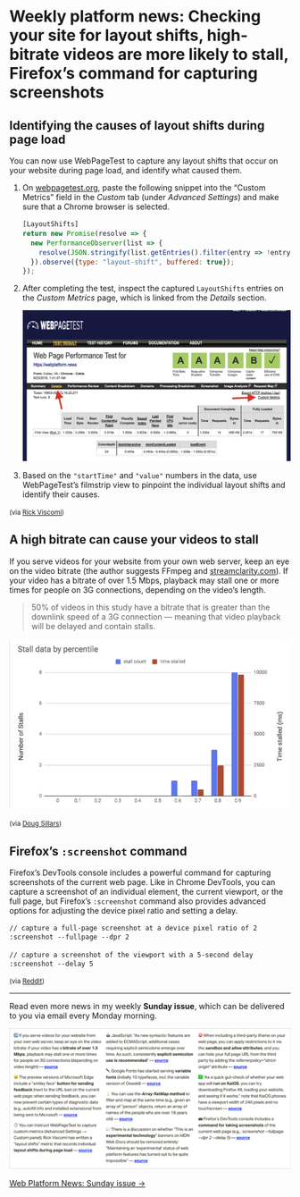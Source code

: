 # Weekly platform news: Checking your site for layout shifts, high-bitrate videos are more likely to stall, Firefox’s command for capturing screenshots

## Identifying the causes of layout shifts during page load

You can now use WebPageTest to capture any layout shifts that occur on your website during page load, and identify what caused them.

1. On [webpagetest.org](https://www.webpagetest.org/), paste the following snippet into the “Custom Metrics” field in the _Custom_ tab (under _Advanced Settings_) and make sure that a Chrome browser is selected.

   <!-- prettier-ignore -->
   ```javascript
   [LayoutShifts]
   return new Promise(resolve => {
     new PerformanceObserver(list => {
       resolve(JSON.stringify(list.getEntries().filter(entry => !entry.hadRecentInput)));
     }).observe({type: "layout-shift", buffered: true});
   });
   ```

1. After completing the test, inspect the captured `LayoutShifts` entries on the _Custom Metrics_ page, which is linked from the _Details_ section.

   ![](/media/webpagetest-custom-metrics.jpg)

1. Based on the `"startTime"` and `"value"` numbers in the data, use WebPageTest’s filmstrip view to pinpoint the individual layout shifts and identify their causes.

<small>(via [Rick Viscomi](https://dev.to/chromiumdev/fixing-layout-instability-176c))</small>

## A high bitrate can cause your videos to stall

If you serve videos for your website from your own web server, keep an eye on the video bitrate (the author suggests FFmpeg and [streamclarity.com](https://twitter.com/dougsillars/status/1175818330596360194)). If your video has a bitrate of over 1.5 Mbps, playback may stall one or more times for people on 3G connections, depending on the video’s length.

> 50% of videos in this study have a bitrate that is greater than the downlink speed of a 3G connection — meaning that video playback will be delayed and contain stalls.

![](/media/video-stall-data.png)

<small>(via [Doug Sillars](https://twitter.com/dougsillars/status/1173571080155516928))</small>

## Firefox’s `:screenshot` command

Firefox’s DevTools console includes a powerful command for capturing screenshots of the current web page. Like in Chrome DevTools, you can capture a screenshot of an individual element, the current viewport, or the full page, but Firefox’s `:screenshot` command also provides advanced options for adjusting the device pixel ratio and setting a delay.

```
// capture a full-page screenshot at a device pixel ratio of 2
:screenshot --fullpage --dpr 2

// capture a screenshot of the viewport with a 5-second delay
:screenshot --delay 5
```

<small>(via [Reddit](https://www.reddit.com/r/firefox/comments/d7zelb/til_how_to_take_a_high_dpi_website_screenshot_in/))</small>

---

Read even more news in my weekly **Sunday issue**, which can be delivered to you via email every Monday morning.

![](/media/sunday-issue-10.png)

[Web Platform News: Sunday issue →](https://webplatform.news/issues/2019-08-30)
